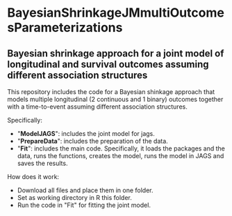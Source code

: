 # BayesianShrinkageJMmultiOutcomesParameterizations
## Bayesian shrinkage approach for a joint model of longitudinal and survival outcomes assuming different association structures

This repository includes the code for a Bayesian shinkage approach that models multiple longitudinal (2 continuous and 1 binary) outcomes together with a time-to-event assuming different association structures. 

Specifically:
* "**ModelJAGS**": includes the joint model for jags.
* "**PrepareData**": includes the preparation of the data.
* "**Fit**": includes the main code. Specifically, it loads the packages and the data, runs the functions, creates the model, runs the model in JAGS and saves the results.

How does it work:
* Download all files and place them in one folder.
* Set as working directory in R this folder.
* Run the code in "Fit" for fitting the joint model.

